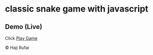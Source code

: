 # classic snake game with javascript
## Demo (Live)
Click [Play Game](https://hajirufai.github.io/classic-snake-game/)


© Haji Rufai

